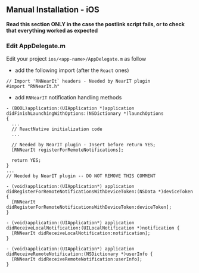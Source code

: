 ## Manual Installation - iOS

**Read this section ONLY in the case the postlink script fails, or to check that everything worked as expected**

### Edit AppDelegate.m

Edit your project `ios/<app-name>/AppDelegate.m` as follow

- add the following import (after the `React` ones)
```obj-c
// Import 'RNNearIt` headers - Needed by NearIT plugin
#import "RNNearIt.h"
```

- add `RNNearIT` notification handling methods

```obj-c
- (BOOL)application:(UIApplication *)application didFinishLaunchingWithOptions:(NSDictionary *)launchOptions
{
  ...
  // ReactNative initialization code
  ...
  
  // Needed by NearIT plugin - Insert before return YES;
  [RNNearIt registerForRemoteNotifications];

  return YES;
}
...
// Needed by NearIT plugin -- DO NOT REMOVE THIS COMMENT

- (void)application:(UIApplication*) application didRegisterForRemoteNotificationsWithDeviceToken:(NSData *)deviceToken {
  [RNNearIt didRegisterForRemoteNotificationsWithDeviceToken:deviceToken];
}

- (void)application:(UIApplication*) application didReceiveLocalNotification:(UILocalNotification *)notification {
  [RNNearIt didReceiveLocalNotification:notification];
}

- (void)application:(UIApplication*) application didReceiveRemoteNotification:(NSDictionary *)userInfo {
  [RNNearIt didReceiveRemoteNotification:userInfo];
}
```